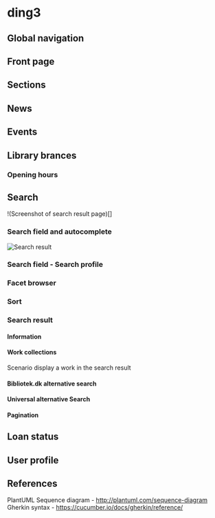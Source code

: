 # ding3

## Global navigation

## Front page

## Sections

## News

## Events

## Library brances

### Opening hours

## Search

!(Screenshot of search result page)[]

### Search field and autocomplete

![Search result](http://www.plantuml.com/plantuml/proxy?cache=no&fmt=svg&idx=0&src=https://raw.githubusercontent.com/danskernesdigitalebibliotek/ding3/master/PlantUML_sequence-diagrams/search/search-field-and-autocomplete.puml)

### Search field - Search profile

### Facet browser

### Sort

### Search result

#### Information

#### Work collections

Scenario display a work in the search result

#### Bibliotek.dk alternative search

#### Universal alternative Search

#### Pagination

## Loan status

## User profile

## References

PlantUML Sequence diagram - http://plantuml.com/sequence-diagram
Gherkin syntax - https://cucumber.io/docs/gherkin/reference/